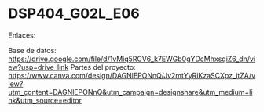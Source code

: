 # DSP404_G02L_E06
Enlaces:

Base de datos: https://drive.google.com/file/d/1vMiq5RCV6_k7EWGb0gYDcMhxsqiZ6_dn/view?usp=drive_link
Partes del proyecto: https://www.canva.com/design/DAGNlEPONnQ/Jv2mtYyRiKzaSCXpz_itZA/view?utm_content=DAGNlEPONnQ&utm_campaign=designshare&utm_medium=link&utm_source=editor
